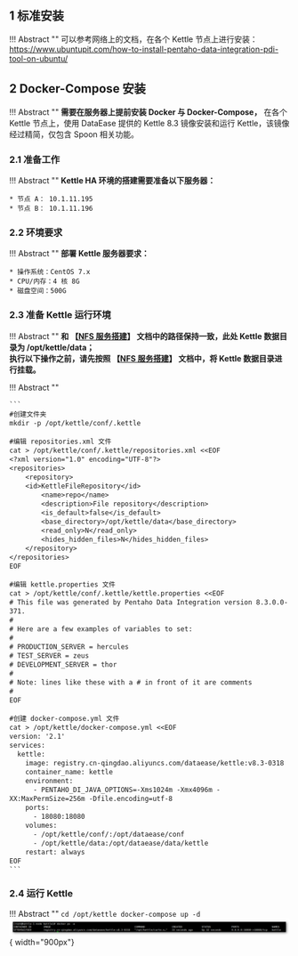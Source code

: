 ## 1 标准安装

!!! Abstract ""
    可以参考网络上的文档，在各个 Kettle 节点上进行安装：
    https://www.ubuntupit.com/how-to-install-pentaho-data-integration-pdi-tool-on-ubuntu/

## 2 Docker-Compose 安装

!!! Abstract ""
    **需要在服务器上提前安装 Docker 与 Docker-Compose，**
    在各个 Kettle 节点上，使用 DataEase 提供的 Kettle 8.3 镜像安装和运行 Kettle，该镜像经过精简，仅包含 Spoon 相关功能。

### 2.1 准备工作

!!! Abstract ""
    **Kettle HA 环境的搭建需要准备以下服务器：**

    * 节点 A： 10.1.11.195
    * 节点 B： 10.1.11.196

### 2.2 环境要求

!!! Abstract ""
    **部署 Kettle 服务器要求：**
    
    * 操作系统：CentOS 7.x
    * CPU/内存：4 核 8G
    * 磁盘空间：500G
      
### 2.3 准备 Kettle 运行环境

!!! Abstract ""
    **和 【[NFS 服务搭建](nfs_installation.md)】 文档中的路径保持一致，此处 Kettle 数据目录为 /opt/kettle/data；**    
    **执行以下操作之前，请先按照 【[NFS 服务搭建](nfs_installation.md)】 文档中，将 Kettle 数据目录进行挂载。**

!!! Abstract ""
    
    ```
    #创建文件夹
    mkdir -p /opt/kettle/conf/.kettle
    
    #编辑 repositories.xml 文件
    cat > /opt/kettle/conf/.kettle/repositories.xml <<EOF
    <?xml version="1.0" encoding="UTF-8"?>
    <repositories>
        <repository>
	    <id>KettleFileRepository</id>
            <name>repo</name>
            <description>File repository</description>
            <is_default>false</is_default>
            <base_directory>/opt/kettle/data</base_directory>
            <read_only>N</read_only>
            <hides_hidden_files>N</hides_hidden_files>
        </repository>
    </repositories>
    EOF
    
    #编辑 kettle.properties 文件
    cat > /opt/kettle/conf/.kettle/kettle.properties <<EOF    
    # This file was generated by Pentaho Data Integration version 8.3.0.0-371.
    #
    # Here are a few examples of variables to set:
    #
    # PRODUCTION_SERVER = hercules
    # TEST_SERVER = zeus
    # DEVELOPMENT_SERVER = thor
    #
    # Note: lines like these with a # in front of it are comments
    #
    EOF
    
    #创建 docker-compose.yml 文件
    cat > /opt/kettle/docker-compose.yml <<EOF    
    version: '2.1'
    services:   
      kettle:
        image: registry.cn-qingdao.aliyuncs.com/dataease/kettle:v8.3-0318
        container_name: kettle
        environment:
          - PENTAHO_DI_JAVA_OPTIONS=-Xms1024m -Xmx4096m -XX:MaxPermSize=256m -Dfile.encoding=utf-8
        ports:
          - 18080:18080
        volumes:
          - /opt/kettle/conf/:/opt/dataease/conf
          - /opt/kettle/data:/opt/dataease/data/kettle
        restart: always
    EOF
    ```

### 2.4 运行 Kettle 

!!! Abstract ""
    ```
    cd /opt/kettle
    docker-compose up -d
    ```
![kettle-状态](../../img/installation/HA/kettle-状态.png){ width="900px"}
